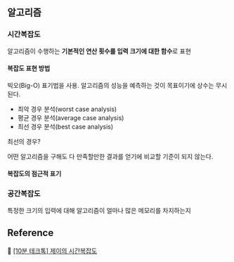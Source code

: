 ## 알고리즘

### 시간복잡도

알고리즘이 수행하는 **기본적인 연산 횟수를 입력 크기에 대한 함수**로 표현

#### 복잡도 표현 방법

빅오(Big-O) 표기법을 사용. 알고리즘의 성능을 예측하는 것이 목표이기에 상수는 무시된다.

- 최악 경우 분석(worst case analysis)
- 평균 경우 분석(average case analysis)
- 최선 경우 분석(best case analysis)

최선의 경우?

어떤 알고리즘을 구해도 다 만족할만한 결과를 얻기에 비교할 기준이 되지 않는다.



#### 복잡도의 점근적 표기


### 공간복잡도

특정한 크기의 입력에 대해 알고리즘이 얼마나 많은 메모리를 차지하는지





## Reference

📗 [[10분 테크톡] 제이의 시간복잡도](https://www.youtube.com/watch?v=IEH3YA2Nn4Q)